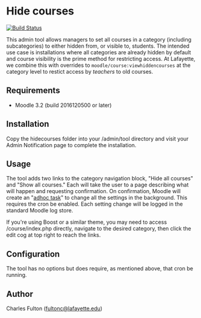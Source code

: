 Hide courses
============

[![Build Status](https://api.travis-ci.org/LafColITS/moodle-tool_hidecourses.png)](https://api.travis-ci.org/LafColITS/moodle-tool_hidecourses)

This admin tool allows managers to set all courses in a category (including subcategories) to either hidden from, or visible to, students. The intended use case is installations where all categories are already hidden by default and course visibility is the prime method for restricting access. At Lafayette, we combine this with overrides to `moodle/course:viewhiddencourses` at the category level to restict access by _teachers_ to old courses.

Requirements
------------
- Moodle 3.2 (build 2016120500 or later)

Installation
------------
Copy the hidecourses folder into your /admin/tool directory and visit your Admin Notification page to complete the installation.

Usage
-----
The tool adds two links to the category navigation block, "Hide all courses" and "Show all courses." Each will take the user to a page describing what will happen and requesting confirmation. On confirmation, Moodle will create an "[adhoc task](https://docs.moodle.org/dev/Task_API#Adhoc_tasks)" to change all the settings in the background. This requires the cron be enabled. Each setting change will be logged in the standard Moodle log store.

If you're using Boost or a similar theme, you may need to access /course/index.php directly, navigate to the desired category, then click the edit cog at top right to reach the links.

Configuration
-------------
The tool has no options but does require, as mentioned above, that cron be running.

Author
------
Charles Fulton (fultonc@lafayette.edu)
